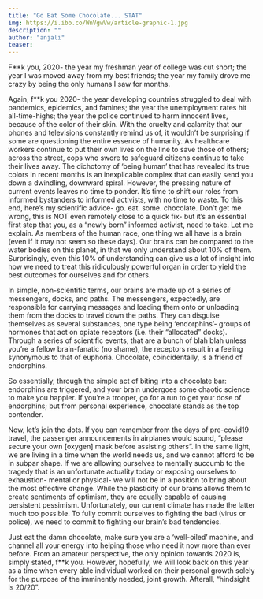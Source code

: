 ```yaml
---
title: "Go Eat Some Chocolate... STAT"
img: https://i.ibb.co/WnVgwVw/article-graphic-1.jpg
description: ""
author: "anjali"
teaser: 
---
```

F**k you, 2020- the year my freshman year of college was cut short; the year I was moved away from my best friends; the year my family drove me crazy by being the only humans I saw for months.

Again, f**k you 2020- the year developing countries struggled to deal with pandemics, epidemics, and famines; the year the unemployment rates hit all-time-highs; the year the police continued to harm innocent lives, because of the color of their skin.
With the cruelty and calamity that our phones and televisions constantly remind us of, it wouldn’t be surprising if some are questioning the entire essence of humanity. As healthcare workers continue to put their own lives on the line to save those of others; across the street, cops who swore to safeguard citizens continue to take their lives away. The dichotomy of ‘being human’ that has revealed its true colors in recent months is an inexplicable complex that can easily send you down a dwindling, downward spiral. However, the pressing nature of current events leaves no time to ponder. It’s time to shift our roles from informed bystanders to informed activists, with no time to waste.
To this end, here’s my scientific advice- go. eat. some. chocolate. Don’t get me wrong, this is NOT even remotely close to a quick fix- but it’s an essential first step that you, as a “newly born” informed activist, need to take. Let me explain.
As members of the human race, one thing we all have is a brain (even if it may not seem so these days). Our brains can be compared to the water bodies on this planet, in that we only understand about 10% of them. Surprisingly, even this 10% of understanding can give us a lot of insight into how we need to treat this ridiculously powerful organ in order to yield the best outcomes for ourselves and for others.

In simple, non-scientific terms, our brains are made up of a series of messengers, docks, and paths. The messengers, expectedly, are responsible for carrying messages and loading them onto or unloading them from the docks to travel down the paths. They can disguise themselves as several substances, one type being ‘endorphins’- groups of hormones that act on opiate receptors (i.e. their “allocated” docks). Through a series of scientific events, that are a bunch of blah blah unless you’re a fellow brain-fanatic (no shame), the receptors result in a feeling synonymous to that of euphoria. Chocolate, coincidentally, is a friend of endorphins.

So essentially, through the simple act of biting into a chocolate bar: endorphins are triggered, and your brain undergoes some chaotic science to make you happier. If you’re a trooper, go for a run to get your dose of endorphins; but from personal experience, chocolate stands as the top contender.

Now, let’s join the dots. If you can remember from the days of pre-covid19 travel, the passenger announcements in airplanes would sound, “please secure your own [oxygen] mask before assisting others”. In the same light, we are living in a time when the world needs us, and we cannot afford to be in subpar shape. If we are allowing ourselves to mentally succumb to the tragedy that is an unfortunate actuality today or exposing ourselves to exhaustion- mental or physical- we will not be in a position to bring about the most effective change. While the plasticity of our brains allows them to create sentiments of optimism, they are equally capable of causing persistent pessimism. Unfortunately, our current climate has made the latter much too possible. To fully commit ourselves to fighting the bad (virus or police), we need to commit to fighting our brain’s bad tendencies.

Just eat the damn chocolate, make sure you are a ‘well-oiled’ machine, and channel all your energy into helping those who need it now more than ever before.
From an amateur perspective, the only opinion towards 2020 is, simply stated, f**k you.
However, hopefully, we will look back on this year as a time when every able individual worked on their personal growth solely for the purpose of the imminently needed, joint growth. Afterall, “hindsight is 20/20”.